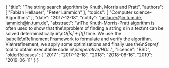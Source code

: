 {
    "title": "The string search algorithm by Knuth, Morris and Pratt",
    "authors": [
        "Fabian Hellauer",
        "Peter Lammich"
    ],
    "topics": [
        "Computer science-Algorithms"
    ],
    "date": "2017-12-18",
    "notify": "hellauer@in.tum.de, lammich@in.tum.de",
    "abstract": "\nThe Knuth-Morris-Pratt algorithm is often used to show that the\nproblem of finding a string <i>s</i> in a text\n<i>t</i> can be solved deterministically in\n<i>O(|s| + |t|)</i> time. We use the Isabelle\nRefinement Framework to formulate and verify the algorithm. Via\nrefinement, we apply some optimisations and finally use the\n<em>Sepref</em> tool to obtain executable code in\n<em>Imperative/HOL</em>.",
    "licence": "BSD",
    "olderReleases": {
        "2017": "2017-12-18",
        "2018": "2018-08-16",
        "2019": "2019-06-11"
    }
}